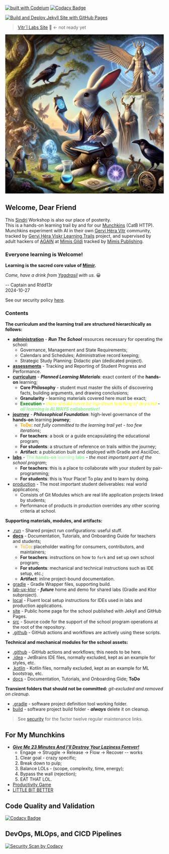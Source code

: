 [![built with Codeium](https://codeium.com/badges/main)](https://codeium.com)
[![Codacy Badge](https://app.codacy.com/project/badge/Grade/de545692d2054bf7a4a6ccff66783bd1)](https://app.codacy.com/gh/Gervi-Hera-Vitr/sindri-labs/dashboard?utm_source=gh&utm_medium=referral&utm_content=&utm_campaign=Badge_grade)

[//]: # ([![CodeQL Quality Scan]&#40;https://github.com/Gervi-Hera-Vitr/sindri-labs/actions/workflows/codeql.yml/badge.svg&#41;]&#40;https://github.com/Gervi-Hera-Vitr/sindri-labs/actions/workflows/codeql.yml&#41;<br>)
[//]: # ([![Build action checks on Push]&#40;https://github.com/Gervi-Hera-Vitr/sindri-labs/actions/workflows/push-gates.yaml/badge.svg&#41;]&#40;https://github.com/Gervi-Hera-Vitr/sindri-labs/actions/workflows/push-gates.yaml&#41;)
[//]: # ([![Prune Caches by Branch]&#40;https://github.com/Gervi-Hera-Vitr/sindri-labs/actions/workflows/cache-prune.yaml/badge.svg&#41;]&#40;https://github.com/Gervi-Hera-Vitr/sindri-labs/actions/workflows/cache-prune.yaml&#41;<br>)
[//]: # ([![Manage Stale Issues and Pull Requests]&#40;https://github.com/Gervi-Hera-Vitr/sindri-labs/actions/workflows/stale.yml/badge.svg&#41;]&#40;https://github.com/Gervi-Hera-Vitr/sindri-labs/actions/workflows/stale.yml&#41;)
[//]: # ([![Label Pull Request]&#40;https://github.com/Gervi-Hera-Vitr/sindri-labs/actions/workflows/label.yml/badge.svg&#41;]&#40;https://github.com/Gervi-Hera-Vitr/sindri-labs/actions/workflows/label.yml&#41;)
[//]: # ([![Greetings and Welcome!]&#40;https://github.com/Gervi-Hera-Vitr/sindri-labs/actions/workflows/greetings.yml/badge.svg&#41;]&#40;https://github.com/Gervi-Hera-Vitr/sindri-labs/actions/workflows/greetings.yml&#41;<br>)
[![Build and Deploy Jekyll Site with GitHub Pages](https://github.com/Gervi-Hera-Vitr/sindri-labs/actions/workflows/jekyll-gh-pages.yml/badge.svg)](https://github.com/Gervi-Hera-Vitr/sindri-labs/actions/workflows/jekyll-gh-pages.yml)

> [Vitr`î Labs Site](https://gervi-hera-vitr.github.io/sindri-labs/ "Gervi Hî Vitr Labs") 🚧 <- not ready yet
 
[![Gervi Héra Viskr](./src/main/resources/images/avatar.png)](https://github.com/orgs/Gervi-Hera-Vitr/projects/1 "Gervi Héra Viskr Learning Trails")

## Welcome, Dear Friend

This [Sindri](https://en.wikipedia.org/wiki/Sindri_(mythology)) Workshop is also our place of posterity. <br/>
This is a hands-on learning trail by and for our [Munchkins](http://www.catb.org/esr/jargon/html/M/munchkin.html "Munchkins") (CatB HTTP). <br/>
Munchkins experiment with AI in their own [Gervi Héra Vitr](https://github.com/Gervi-Hera-Vitr "Gervi-Hera-Vitr") community, <br/>
tracked by [Gervi Héra Viskr Learning Trails](https://github.com/orgs/Gervi-Hera-Vitr/projects/1 "Héra gains Viskr") project, and supervised by <br/>
adult hackers of [AGAIN](https://github.com/Gotham-Village "AGAIN as Gotham Village") at [Mímis Gildi](https://github.com/Mimis-Gildi "Mimis-Gildi") tracked by [Mímis Publishing](https://github.com/orgs/Mimis-Gildi/projects/1 "Mimis-Publishing").

### Everyone learning is Welcome!

**Learning is the sacred core value of [Mímir](https://en.wikipedia.org/wiki/M%C3%ADmir "Mímir, the Norse god of knowledge").**

_Come, have a drink from [Yggdrasil](https://en.wikipedia.org/wiki/Yggdrasil "Yggdrasil, the well of life") with us._ 😀

-- Captain and R!dd13r<br/>
2024-10-27

See our security policy [here](https://github.com/Gervi-Hera-Vitr/sindri-labs/security/policy "Security Policy").

### Contents

**The curriculum and the learning trail are structured hierarchically as follows:**

- [**administration**](./administration) - _**Run The School**_ resources necessary for operating the school:
  - Governance, Management and State Requirements;
  - Calendars and Schedules; Administrative record keeping;
  - Strategic Study Planning: Didactic plan (dedicated project).
- [**assessments**](./assessments) - Tracking and Reporting of Student Progress and Performance.
- [**curriculum**](./curriculum) - _**Planned Learning Materials**_: exact content of the **hands-on** learning;
   - **Core Philosophy** - student must master the skills of discovering facts, building arguments, and drawing conclusions;
   - **Granularity** - learning materials covered here must be exact;
   - <span style="color: green">**Execution**</span> - <span style="color: yellow"> _there should never be top-down teaching of any kind_</span> - <span style="color: lightgreen"> _**all learning is ALWAYS collaborative!**_</span>
- [**journey**](./journey) - _**Philosophical Foundation**_: high-level governance of the **hands-on** learning **journey**;
  - <span style="color: orange">**ToDo**</span>: _not fully committed to the learning trail yet - too few iterations_;
  - **For teachers**: a book or a guide encapsulating the educational program;
  - **For students**: a structure of reference on trails within the journey;
  - **Artifact**: a publication built and deployed with Gradle and AsciiDoc.
- [**labs**](./labs) - <span style="color: lightgreen"> The **hands-on** learning **labs**</span> - _the most important part of the school program_;
  - **For teachers**: this is a place to collaborate with your student by pair-programming;
  - **For students**: this is Your Place! To play and to learn by doing.
- [production](./production) - The most important student deliverables: real world applications;
  - Consists of Git Modules which are real life application projects linked by students;
  - Performance of products in production overrides any other scoring criteria at school.

**Supporting materials, modules, and artifacts:**

- [.run](./.run) - Shared project run configurations: useful stuff.
- [**docs**](./docs) - Documentation, Tutorials, and Onboarding Guide for teachers and students;
  - <span style="color: orange">ToDo</span>: placeholder waiting for consumers, contributors, and maintainers;
  - **For teachers**: instructions on how to `fork` and set up own school program;
  - **For students**: mechanical and technical instructions such as IDE setup, etc.;
  - **Artifact**: inline project-bound documentation.
- [gradle](./gradle) - Gradle Wrapper files, supporting build.
- [lab-ux-ktor](./lab-ux-ktor/README.md) - _**future**_ home and demo for shared labs (Gradle and Ktor subproject).
- [local](./local) - Fluent local setup instructions for IDEs used in labs and production applications.
- [site](./site) - Public home page for the school published with Jekyll and GitHub Pages.
- [src](./src) - Source code for the support of the school program operations at the root of the repository.
- [.github](./.github) - GitHub actions and workflows are actively using these scripts.

**Technical and mechanical modules for the school assets:**

- [.github](./.github) - GitHub actions and workflows; this needs to be here.
- [.idea](./.idea) - JetBrains IDE files, normally excluded, kept as an example for styles, etc.
- [.kotlin](./.kotlin) - Kotlin files, normally excluded, kept as an example for ML bootstrap, etc.
- [docs](./docs) - Documentation, Tutorials, and Onboarding Gide; **ToDo**

**Transient folders that should not be committed:** _git-excluded and removed on cleanup_.

- [.gradle](./.gradle) - software project definition tool working folder.
- [build](./build) - software project build folder - _**always**_ delete it on cleanup.

> See [security](./SECURITY.md) for the factor twelve regular maintenance links.

## For My Munchkins

- [_**Give Me 23 Minutes And I'll Destroy Your Laziness Forever!**_](https://youtu.be/EkDxsQRbIwo)
  - Engage → Struggle → Release → Flow → Recover -- works
  1. Clear goal - crazy specific;
  2. Break down to pulp;
  3. Balance LOLs - (scope, complexity, time, energy);
  4. Bypass the wall (rejection);
  5. EAT THAT LOL.
- [Productivity Game](https://www.youtube.com/@ProductivityGame "Productivity Game")
- [LITTLE BIT BETTER](https://www.youtube.com/@littlebitbetter7 "LITTLE BIT BETTER")

## Code Quality and Validation

[![Codacy Badge](https://app.codacy.com/project/badge/Grade/de545692d2054bf7a4a6ccff66783bd1)](https://app.codacy.com/gh/Gervi-Hera-Vitr/sindri-labs/dashboard?utm_source=gh&utm_medium=referral&utm_content=&utm_campaign=Badge_grade)

## DevOps, MLOps, and CICD Pipelines

[![Security Scan by Codacy](https://github.com/Gervi-Hera-Vitr/sindri-labs/actions/workflows/security-scan-by-codacy.yml/badge.svg)](https://github.com/Gervi-Hera-Vitr/sindri-labs/actions/workflows/security-scan-by-codacy.yml)
